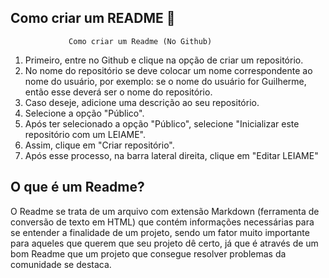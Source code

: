 ##       Como criar um README :dog:

                 Como criar um Readme (No Github)

1. Primeiro, entre no Github e clique na opção de criar um repositório.
1. No nome do repositório se deve colocar um nome correspondente ao nome do usuário, por exemplo: se o nome do usuário for Guilherme, então esse deverá ser o nome do repositório.
1. Caso deseje, adicione uma descrição ao seu repositório.
1. Selecione a opção "Público".
1. Após ter selecionado a opção "Público", selecione "Inicializar este repositório com um LEIAME".
1. Assim, clique em "Criar repositório".
1. Após esse processo, na barra lateral direita, clique em "Editar LEIAME"

##       O que é um Readme?

O Readme se trata de um arquivo com extensão Markdown (ferramenta de conversão de texto em HTML) que contém informações necessárias para se entender a finalidade de um projeto, sendo um fator muito importante para aqueles que querem que seu projeto dê certo, já que é através de um bom Readme que um projeto que consegue resolver problemas da comunidade se destaca.
